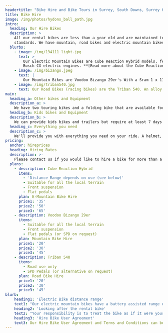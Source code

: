 ```yaml
---
headertitle: "Bike Hire and Bike Tours in Surrey, South Downs, Surrey Hills, West Sussex, Guildford, Haslemere, Farnham, Godalming, Chiddingfold and Petworth. Hire racing bikes, mountain bikes, hybrids and electric bikes. Electric Bikes Guildford. Rental bikes near Guildford."
title: Bike Hire
image: /img/photos/hydons_ball_path.jpg
intro:
  heading: Our Hire Bikes
  description: >
    All our rental bikes are less than a year old and are maintained to the highest
    standards. We have mountain, road bikes and electric mountain bikes for hire.
  blurbs:
    - image: /img/134111_light.jpg
      text: >
        Our Electric Mountain Bikes are Cube Reaction Hybrid models, featuring
        Bosch CX electric engines. **[Read more about the Cube Reaction Hybrid](https://www.cube.eu/uk/2018/e-bikes/mountain/hardtail/reaction/cube-reaction-hybrid-pro-500-iridiumngreen-2018/)**. Hiring an electric bike for a couple of hours is a great way to try one out if you're thinking of buying one.
    - image: /img/bizango.jpeg
      text: |
        Our Mountain Bikes are Voodoo Bizango 29er's With a Sram 1 x 11 drivetrain, hydraulic disc brakes and front suspension. This bike won Mountain Bike Rider's Hardtail of the Year award.
    - image: /img/triban540.jpg
      text: Our Road Bikes (racing bikes) are the Triban 540. An alloy frame combined with a carbon fork, quality Shimano 105 groupset and Mavic Aksium wheels. This bike was **[Cycling Weekly's Editor's Choice Road Bike](http://www.cyclingweekly.com/editors-choice/btwin-triban-540-2-358136)** in 2017.
main:
  heading_a: Other bikes and Equipment
  description_a: >
    We have two touring bikes and a folding bike that are available for rental as well as various cycle touring equipment (panniers etc). Contact us for more information.
  heading_b: Kids bikes and Equipment
  description_b: >
    We can provide kids bikes and trailers but require at least 7 days notice.
  heading_c: Everything you need
  description_c: >
    We'll provide you with everything you need on your ride. A helmet, a lock, a filled water bottle, route maps and a number to call just in case.
pricing:
  anchor: hireprices
  heading: Hiring Rates
  description: >-
    Please contact us if you would like to hire a bike for more than a day.
  plans:
    - description: Cube Reaction Hybrid
      items:
        - 'Distance Range depends on use (see below)'
        - Suitable for all the local terrain
        - Front suspension
        - Flat pedals
      plan: E-Mountain Bike Hire
      price1: '35'
      price2: '50'
      price3: '65'
    - description: Voodoo Bizango 29er
      items:
        - Suitable for all the local terrain
        - Front suspension
        - Flat pedals (or SPD on request)
      plan: Mountain Bike Hire
      price1: '20'
      price2: '30'
      price3: '45'
    - description: Triban 540
      items:
        - Road use only
        - SPD Pedals (or alternative on request)
      plan: Road Bike Hire
      price1: '20'
      price2: '30'
      price3: '45'
blurb:
    heading1: 'Electric Bike distance range'
    text1: "Our electric mountain bikes have a battery assisted range of between 30 miles (48km) and 60 miles (97km), depending on how they are ridden, the weight of the rider and the type of terrain they are used on. The bike can still be ridden once the battery has depleted, but this is unlikely to happen unless it has been used permanently in turbo mode (the top mode of the four available)."
    heading2: 'Looking after the rental bike'
    text2: "Your responsibility is to treat the bike as if it were yours. We will provide you with a lock and ask that you make sure it is always securely locked up when ‘parking’ the bike."
    heading3: 'Hire Bike User Agreement'
    text3: Our Hire Bike User Agreement and Terms and Conditions can be **[downloaded here](../shch_terms_of_booking.pdf)**. 
---
```


